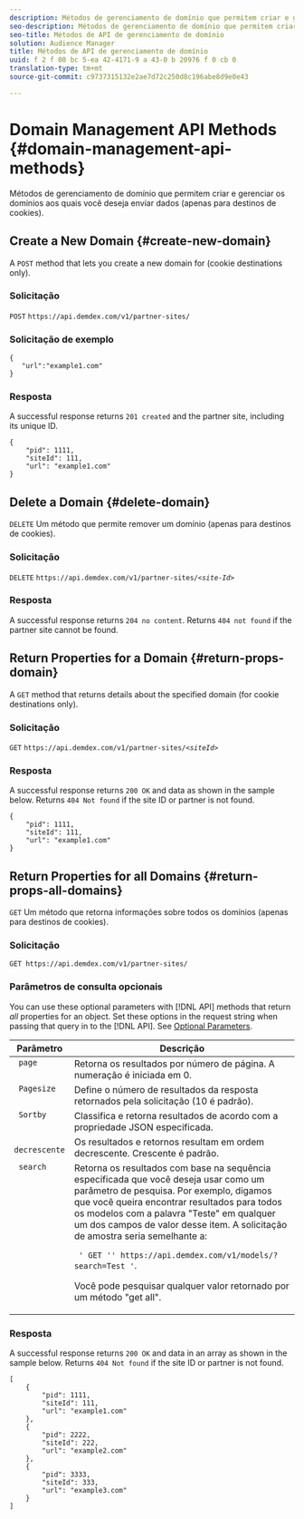 ```yaml
---
description: Métodos de gerenciamento de domínio que permitem criar e gerenciar os domínios aos quais você deseja enviar dados (apenas para destinos de cookies).
seo-description: Métodos de gerenciamento de domínio que permitem criar e gerenciar os domínios aos quais você deseja enviar dados (apenas para destinos de cookies).
seo-title: Métodos de API de gerenciamento de domínio
solution: Audience Manager
title: Métodos de API de gerenciamento de domínio
uuid: f 2 f 08 bc 5-ea 42-4171-9 a 43-0 b 20976 f 0 cb 0
translation-type: tm+mt
source-git-commit: c9737315132e2ae7d72c250d8c196abe8d9e0e43

---
```



# Domain Management API Methods {#domain-management-api-methods}

Métodos de gerenciamento de domínio que permitem criar e gerenciar os domínios aos quais você deseja enviar dados (apenas para destinos de cookies).

<!-- c_partner_site.xml -->

## Create a New Domain {#create-new-domain}

A `POST` method that lets you create a new domain for (cookie destinations only).

<!-- r_post_new_partner_site.xml -->

### Solicitação

`POST` `https://api.demdex.com/v1/partner-sites/`

### Solicitação de exemplo

```
{
   "url":"example1.com"
}
```

### Resposta

A successful response returns `201 created` and the partner site, including its unique ID.

```
{
    "pid": 1111,
    "siteId": 111,
    "url": "example1.com"
}
```

## Delete a Domain {#delete-domain}

`DELETE` Um método que permite remover um domínio (apenas para destinos de cookies).

<!-- r_delete_partner_site.xml -->

### Solicitação

`DELETE` `https://api.demdex.com/v1/partner-sites/`*`<site-Id>`*

### Resposta

A successful response returns `204 no content`. Returns `404 not found` if the partner site cannot be found.

## Return Properties for a Domain {#return-props-domain}

A `GET` method that returns details about the specified domain (for cookie destinations only).

<!-- r_get_partner_site.xml -->

### Solicitação

`GET` `https://api.demdex.com/v1/partner-sites/`*`<siteId>`*

### Resposta

A successful response returns `200 OK` and data as shown in the sample below. Returns `404 Not found` if the site ID or partner is not found.

```
{
    "pid": 1111,
    "siteId": 111,
    "url": "example1.com"
}
```

## Return Properties for all Domains {#return-props-all-domains}

`GET` Um método que retorna informações sobre todos os domínios (apenas para destinos de cookies).

<!-- r_get_partner_sites.xml -->

### Solicitação

`GET https://api.demdex.com/v1/partner-sites/`

### Parâmetros de consulta opcionais

You can use these optional parameters with [!DNL API] methods that return *all* properties for an object. Set these options in the request string when passing that query in to the [!DNL API]. See [Optional Parameters](../../api/rest-api-main/aam-api-getting-started.md#optional-api-query-parameters).

<table id="table_B05A8EE22C9A4C72B84A8479E1AB7D0A"> 
 <thead> 
  <tr> 
   <th colname="col1" class="entry"> Parâmetro </th> 
   <th colname="col2" class="entry"> Descrição </th> 
  </tr>
 </thead>
 <tbody> 
  <tr valign="top"> 
   <td colname="col1"><code> page</code> </td> 
   <td colname="col2"> Retorna os resultados por número de página. A numeração é iniciada em 0. </td> 
  </tr> 
  <tr valign="top"> 
   <td colname="col1"><code> Pagesize</code> </td> 
   <td colname="col2"> Define o número de resultados da resposta retornados pela solicitação (10 é padrão). </td>
  </tr>
  <tr valign="top"> 
   <td colname="col1"><code> Sortby</code> </td> 
   <td colname="col2"> Classifica e retorna resultados de acordo com a propriedade JSON especificada. </td>
  </tr>
  <tr valign="top"> 
   <td colname="col1"><code> decrescente</code> </td>
   <td colname="col2"> Os resultados e retornos resultam em ordem decrescente. Crescente é padrão. </td>
  </tr>
  <tr valign="top">
   <td colname="col1"><code> search</code> </td>
   <td colname="col2">Retorna os resultados com base na sequência especificada que você deseja usar como um parâmetro de pesquisa. Por exemplo, digamos que você queira encontrar resultados para todos os modelos com a palavra "Teste" em qualquer um dos campos de valor desse item. A solicitação de amostra seria semelhante a: <p><code> ' GET '' https://api.demdex.com/v1/models/?search=Test '</code>. </p> <p>Você pode pesquisar qualquer valor retornado por um método "get all". </p> </td>
  </tr> 
 </tbody> 
</table>

### Resposta

A successful response returns `200 OK` and data in an array as shown in the sample below. Returns `404 Not found` if the site ID or partner is not found.

```
[
    {
        "pid": 1111,
        "siteId": 111,
        "url": "example1.com"
    },
    {
        "pid": 2222,
        "siteId": 222,
        "url": "example2.com"
    },
    {
        "pid": 3333,
        "siteId": 333,
        "url": "example3.com"
    }
]
```
